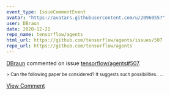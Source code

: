 ```yaml
---
event_type: IssueCommentEvent
avatar: "https://avatars.githubusercontent.com/u/2096055?"
user: DBraun
date: 2020-12-21
repo_name: tensorflow/agents
html_url: https://github.com/tensorflow/agents/issues/507
repo_url: https://github.com/tensorflow/agents
---
```


<a href='https://github.com/DBraun' target='_blank'>DBraun</a> commented on issue <a href='https://github.com/tensorflow/agents/issues/507' target='_blank'>tensorflow/agents#507</a>.

<small>> Can the following paper be considered? It suggests such possibilities.....</small>

<a href='https://github.com/tensorflow/agents/issues/507' target='_blank'>View Comment</a>